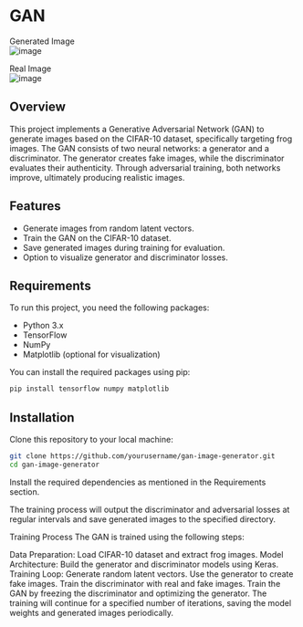 # GAN  
Generated Image  
![image](https://github.com/user-attachments/assets/f60d9728-e751-4733-82a7-526983266677)  

Real Image  
![image](https://github.com/user-attachments/assets/c6654ecd-097a-4916-8dea-e14a2e675f5a)  
   
## Overview

This project implements a Generative Adversarial Network (GAN) to generate images based on the CIFAR-10 dataset, specifically targeting frog images. The GAN consists of two neural networks: a generator and a discriminator. The generator creates fake images, while the discriminator evaluates their authenticity. Through adversarial training, both networks improve, ultimately producing realistic images.

## Features

- Generate images from random latent vectors.
- Train the GAN on the CIFAR-10 dataset.
- Save generated images during training for evaluation.
- Option to visualize generator and discriminator losses.

## Requirements

To run this project, you need the following packages:

- Python 3.x
- TensorFlow
- NumPy
- Matplotlib (optional for visualization)

You can install the required packages using pip:

```bash
pip install tensorflow numpy matplotlib
```

## Installation

Clone this repository to your local machine:

```bash
git clone https://github.com/yourusername/gan-image-generator.git
cd gan-image-generator
```

Install the required dependencies as mentioned in the Requirements section.

The training process will output the discriminator and adversarial losses at regular intervals and save generated images to the specified directory.

Training Process
The GAN is trained using the following steps:

Data Preparation: Load CIFAR-10 dataset and extract frog images.
Model Architecture: Build the generator and discriminator models using Keras.
Training Loop:
Generate random latent vectors.
Use the generator to create fake images.
Train the discriminator with real and fake images.
Train the GAN by freezing the discriminator and optimizing the generator.
The training will continue for a specified number of iterations, saving the model weights and generated images periodically.


